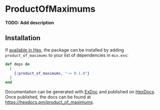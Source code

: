 # ProductOfMaximums

**TODO: Add description**

## Installation

If [available in Hex](https://hex.pm/docs/publish), the package can be installed
by adding `product_of_maximums` to your list of dependencies in `mix.exs`:

```elixir
def deps do
  [
    {:product_of_maximums, "~> 0.1.0"}
  ]
end
```

Documentation can be generated with [ExDoc](https://github.com/elixir-lang/ex_doc)
and published on [HexDocs](https://hexdocs.pm). Once published, the docs can
be found at <https://hexdocs.pm/product_of_maximums>.

